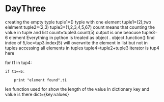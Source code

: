 # DayThree
creating the empty typle tuple1=()
typle with one element tuple1=(2),two elelment tuple2=(2,3)
tuple3=(1,2,3,4,5,67)
count means that counting the value in tuple and list
count=tuple3.count(5)
output is one beacuse
tuple3= 6 element
Everything in python is treated as object . object.function()
find index of 5,loc=tup3.index(5)
will overwrite the element in list but not in tuples
accessing all elements in tuples
tuple4=tuple2+tuple3
iterator is tup4 here 

for t1 in tup4:

    if t1==5:

        print "element found",t1

len function used for show the length of the value
In dictionary  key and value is there dict={key:values}


